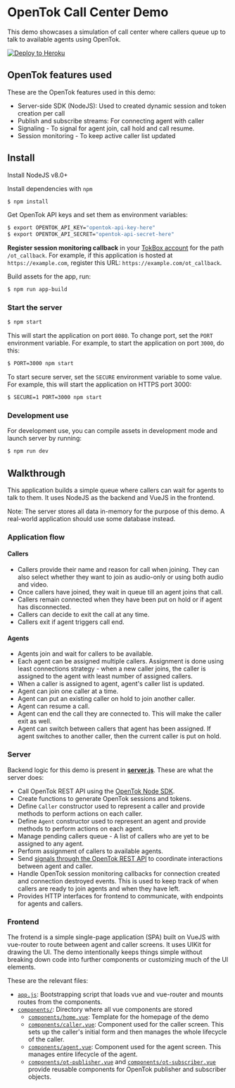 # OpenTok Call Center Demo

This demo showcases a simulation of call center where callers queue up to talk to available agents using OpenTok.

[![Deploy to Heroku](https://www.herokucdn.com/deploy/button.svg)](https://heroku.com/deploy?template=https://github.com/kaustavdm/opentok-call-center-demo)

## OpenTok features used

These are the OpenTok features used in this demo:

- Server-side SDK (NodeJS): Used to created dynamic session and token creation per call
- Publish and subscribe streams: For connecting agent with caller
- Signaling - To signal for agent join, call hold and call resume.
- Session monitoring - To keep active caller list updated

## Install

Install NodeJS v8.0+

Install dependencies with `npm`

```sh
$ npm install
```

Get OpenTok API keys and set them as environment variables:

```sh
$ export OPENTOK_API_KEY="opentok-api-key-here"
$ export OPENTOK_API_SECRET="opentok-api-secret-here"
```

**Register session monitoring callback** in your [TokBox account](https://tokbox.com/account) for the path `/ot_callback`. For example, if this application is hosted at `https://example.com`, register this URL: `https://example.com/ot_callback`.

Build assets for the app, run:

```sh
$ npm run app-build
```

### Start the server

```sh
$ npm start
```

This will start the application on port `8080`. To change port, set the `PORT` environment variable. For example, to start the application on port `3000`, do this:

```sh
$ PORT=3000 npm start
```

To start secure server, set the `SECURE` environment variable to some value. For example, this will start the application on HTTPS port 3000:

```sh
$ SECURE=1 PORT=3000 npm start
```

### Development use

For development use, you can compile assets in development mode and launch server by running:

```sh
$ npm run dev
```

## Walkthrough

This application builds a simple queue where callers can wait for agents to talk to them. It uses NodeJS as the backend and VueJS in the frontend.

Note: The server stores all data in-memory for the purpose of this demo. A real-world application should use some database instead.

### Application flow

#### Callers

- Callers provide their name and reason for call when joining. They can also select whether they want to join as audio-only or using both audio and video.
- Once callers have joined, they wait in queue till an agent joins that call.
- Callers remain connected when they have been put on hold or if agent has disconnected.
- Callers can decide to exit the call at any time.
- Callers exit if agent triggers call end.

#### Agents

- Agents join and wait for callers to be available.
- Each agent can be assigned multiple callers. Assignment is done using least connections strategy - when a new caller joins, the caller is assigned to the agent with least number of assigned callers.
- When a caller is assigned to agent, agent's caller list is updated.
- Agent can join one caller at a time.
- Agent can put an existing caller on hold to join another caller.
- Agent can resume a call.
- Agent can end the call they are connected to. This will make the caller exit as well.
- Agent can switch between callers that agent has been assigned. If agent switches to another caller, then the current caller is put on hold.

### Server

Backend logic for this demo is present in [**server.js**](server.js). These are what the server does:

- Call OpenTok REST API using the [OpenTok Node SDK](https://tokbox.com/developer/sdks/node/).
- Create functions to generate OpenTok sessions and tokens.
- Define `Caller` constructor used to represent a caller and provide methods to perform actions on each caller.
- Define `Agent` constructor used to represent an agent and provide methods to perform actions on each agent.
- Manage pending callers queue - A list of callers who are yet to be assigned to any agent.
- Perform assignment of callers to available agents.
- Send [signals through the OpenTok REST API](https://tokbox.com/developer/guides/signaling/rest/) to coordinate interactions between agent and caller.
- Handle OpenTok session monitoring callbacks for connection created and connection destroyed events. This is used to keep track of when callers are ready to join agents and when they have left.
- Provides HTTP interfaces for frontend to communicate, with endpoints for agents and callers.

### Frontend

The frotend is a simple single-page application (SPA) built on VueJS with vue-router to route between agent and caller screens. It uses UIKit for drawing the UI. The demo intentionally keeps things simple without breaking down code into further components or customizing much of the UI elements.

These are the relevant files:

- [`app.js`](app.js): Bootstrapping script that loads vue and vue-router and mounts routes from the components.
- [`components/`](components): Directory where all vue components are stored
  - [`components/home.vue`](components/home.vue): Template for the homepage of the demo
  - [`components/caller.vue`](components/caller.vue): Component used for the caller screen. This sets up the caller's initial form and then manages the whole lifecycle of the caller.
  - [`components/agent.vue`](components/agent.vue): Component used for the agent screen. This manages entire lifecycle of the agent.
  - [`components/ot-publisher.vue`](components/ot-publisher.vue) and [`components/ot-subscriber.vue`](components/ot-subscriber.vue) provide reusable components for OpenTok publisher and subscriber objects.
